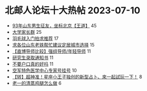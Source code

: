 # 北邮人论坛十大热帖 2023-07-10

- [93年山东男生征友，坐标北京【王道】](https://bbs.byr.cn/article/Friends/2041953) 45
- [大学家长群](https://bbs.byr.cn/article/Picture/3345388) 25
- [羽毛球入门拍求推荐](https://bbs.byr.cn/article/Talking/6395727) 17
- [求各位山东老铁帮忙建议定居城市选择](https://bbs.byr.cn/article/Shandong/424415) 15
- [【直博导师比较】强组导师/年轻导师](https://bbs.byr.cn/article/Paper/47839) 11
- [研究生录取通知书](https://bbs.byr.cn/article/AimGraduate/1225584) 11
- [不要户口真的好吗](https://bbs.byr.cn/article/Job/2193502) 11
- [空军特色医学中心专家号挂号](https://bbs.byr.cn/article/Health/231100) 10
- [【转】超神准！星座小王子独创的新型占卜、來一起試玩一下！](https://bbs.byr.cn/article/Constellations/326533) 8
- [老一的清蒸鸡腿怎么做](https://bbs.byr.cn/article/Food/524771) 6


